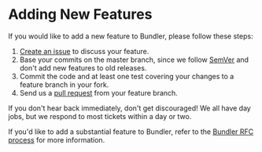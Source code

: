 # Adding New Features

If you would like to add a new feature to Bundler, please follow these steps:

  1. [Create an issue](https://github.com/ruby/rubygems/issues/new) to discuss your feature.
  2. Base your commits on the master branch, since we follow [SemVer](https://semver.org) and don't add new features to old releases.
  3. Commit the code and at least one test covering your changes to a feature branch in your fork.
  4. Send us a [pull request](PULL_REQUESTS.md) from your feature branch.

If you don't hear back immediately, don't get discouraged! We all have day jobs, but we respond to most tickets within a day or two.

If you'd like to add a substantial feature to Bundler, refer to the [Bundler RFC process](https://github.com/rubygems/rfcs) for more information.

